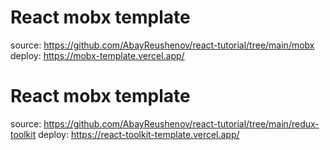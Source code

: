 # React mobx template
source: https://github.com/AbayReushenov/react-tutorial/tree/main/mobx
deploy: https://mobx-template.vercel.app/

# React mobx template
source: https://github.com/AbayReushenov/react-tutorial/tree/main/redux-toolkit
deploy: https://react-toolkit-template.vercel.app/


